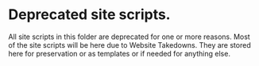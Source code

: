 # Deprecated site scripts.

All site scripts in this folder are deprecated for one or more reasons. Most of the site scripts will be here due to Website Takedowns. They are stored here for preservation or as templates or if needed for anything else.